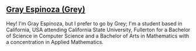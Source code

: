 ## [Gray Espinoza (Grey)](https://www.linkedin.com/in/grayespinoza/)
Hey! I'm Gray Espinoza, but I prefer to go by Grey; I'm a student based in California, USA attending California State University, Fullerton for a Bachelor of Science in Computer Science and a Bachelor of Arts in Mathematics with a concentration in Applied Mathematics.
